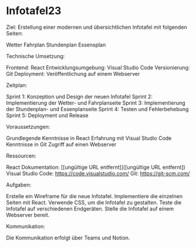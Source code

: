 # Infotafel23
Ziel: Erstellung einer modernen und übersichtlichen Infotafel mit folgenden Seiten:

Wetter
Fahrplan
Stundenplan
Essensplan

Technische Umsetzung:

Frontend: React
Entwicklungsumgebung: Visual Studio Code
Versionierung: Git
Deployment: Veröffentlichung auf einem Webserver

Zeitplan:

Sprint 1: Konzeption und Design der neuen Infotafel
Sprint 2: Implementierung der Wetter- und Fahrplanseite
Sprint 3: Implementierung der Stundenplan- und Essenplanseite
Sprint 4: Testen und Fehlerbehebung
Sprint 5: Deployment und Release

Voraussetzungen:

Grundlegende Kenntnisse in React
Erfahrung mit Visual Studio Code
Kenntnisse in Git
Zugriff auf einen Webserver

Ressourcen:

React Dokumentation: [[ungültige URL entfernt]]([ungültige URL entfernt])
Visual Studio Code: https://code.visualstudio.com/
Git: https://git-scm.com/

Aufgaben:

Erstelle ein Wireframe für die neue Infotafel.
Implementiere die einzelnen Seiten mit React.
Verwende CSS, um die Infotafel zu gestalten.
Teste die Infotafel auf verschiedenen Endgeräten.
Stelle die Infotafel auf einem Webserver bereit.

Kommunikation:

Die Kommunikation erfolgt über Teams und Notion.
